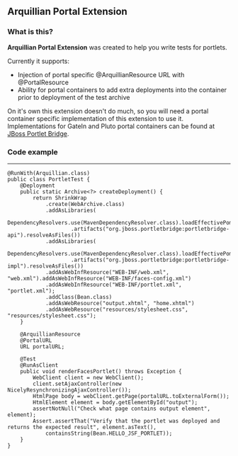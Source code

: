 ## Arquillian Portal Extension

### What is this?

**Arquillian Portal Extension** was created to help you write tests for portlets.

Currently it supports:

* Injection of portal specific @ArquillianResource URL with @PortalResource
* Ability for portal containers to add extra deployments into the container prior to deployment of the test archive

On it's own this extension doesn't do much, so you will need a portal container specific implementation of this extension
to use it. Implementations for GateIn and Pluto portal containers can be found at
[JBoss Portlet Bridge](http://github.com/jbossportletbridge).

### Code example
---

    @RunWith(Arquillian.class)
    public class PortletTest {
        @Deployment
        public static Archive<?> createDeployment() {
            return ShrinkWrap
                .create(WebArchive.class)
                .addAsLibraries(
                    DependencyResolvers.use(MavenDependencyResolver.class).loadEffectivePom("pom.xml")
                        .artifacts("org.jboss.portletbridge:portletbridge-api").resolveAsFiles())
                .addAsLibraries(
                    DependencyResolvers.use(MavenDependencyResolver.class).loadEffectivePom("pom.xml")
                        .artifacts("org.jboss.portletbridge:portletbridge-impl").resolveAsFiles())
                .addAsWebInfResource("WEB-INF/web.xml", "web.xml").addAsWebInfResource("WEB-INF/faces-config.xml")
                .addAsWebInfResource("WEB-INF/portlet.xml", "portlet.xml");
                .addClass(Bean.class)
                .addAsWebResource("output.xhtml", "home.xhtml")
                .addAsWebResource("resources/stylesheet.css", "resources/stylesheet.css");
        }

        @ArquillianResource
        @PortalURL
        URL portalURL;

        @Test
        @RunAsClient
        public void renderFacesPortlet() throws Exception {
            WebClient client = new WebClient();
            client.setAjaxController(new NicelyResynchronizingAjaxController());
            HtmlPage body = webClient.getPage(portalURL.toExternalForm());
            HtmlElement element = body.getElementById("output");
            assertNotNull("Check what page contains output element", element);
            Assert.assertThat("Verify that the portlet was deployed and returns the expected result", element.asText(),
                containsString(Bean.HELLO_JSF_PORTLET));
        }
    }


